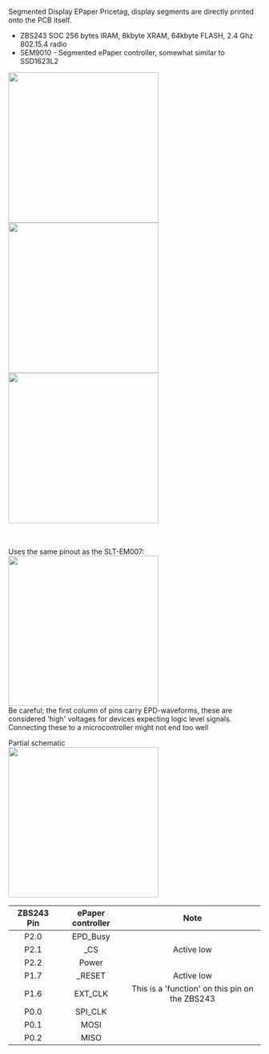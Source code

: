 Segmented Display EPaper Pricetag, display segments are directly printed onto the PCB itself.

* ZBS243 SOC 256 bytes IRAM, 8kbyte XRAM, 64kbyte FLASH, 2.4 Ghz 802.15.4 radio
* SEM9010 - Segmented ePaper controller, somewhat similar to SSD1623L2

<img width="300" src="https://github.com/jjwbruijn/OpenEPaperLink/assets/2544995/6a6e5594-b3f7-49fc-bd2f-12cb8471ab97">

<img width="300" src="https://github.com/jjwbruijn/OpenEPaperLink/assets/2544995/fa08604e-85d8-4fdd-9f43-224b77fe316a">

<img width="300" src="https://github.com/jjwbruijn/OpenEPaperLink/assets/2544995/3bec811f-9b9f-44c2-ba44-b6fa153e5de5">


<br/><br/>Uses the same pinout as the SLT-EM007:<br/>
<img width="300" src="https://user-images.githubusercontent.com/2544995/227795256-bb5df6d6-abe5-4b94-9b4d-4931053de64a.png"><br/>
Be careful; the first column of pins carry EPD-waveforms, these are considered 'high' voltages for devices expecting logic level signals. Connecting these to a microcontroller might not end too well


Partial schematic<br/>
<img width="300" src="https://github.com/jjwbruijn/OpenEPaperLink/assets/2544995/63a2dea7-dcb6-4c13-bd82-4802888561e0"><br/>

ZBS243 Pin                       |ePaper controller        | Note             
:-------------------------:|:-------------------------:|:-------------------------:
P2.0 | EPD_Busy 
P2.1 | _CS | Active low
P2.2 | Power 
P1.7 | _RESET | Active low
P1.6 | EXT_CLK | This is a 'function' on this pin on the ZBS243
P0.0 | SPI_CLK
P0.1 | MOSI
P0.2 | MISO 